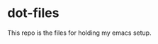 dot-files
=========
This repo is the files for holding my emacs setup.
<!--This is required. This repo also holds all my currently installed Gnome extensions-->

